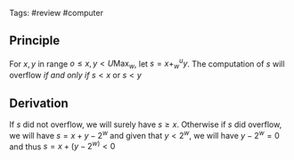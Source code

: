 Tags: #review #computer 

## Principle

For $x, y$ in range $o \leq x,y<U\text{Max}_{w}$, let $s = x +^{u}_{w}y$. The computation of $s$ will overflow *if and only if* $s<x$ or $s<y$

## Derivation

If $s$ did not overflow, we will surely have $s \geq x$. Otherwise if $s$ did overflow, we will have $s=x+y-2^w$ and given that $y < 2^w$, we will have $y-2^w=0$ and thus $s=x+(y-2^{w)}< 0$